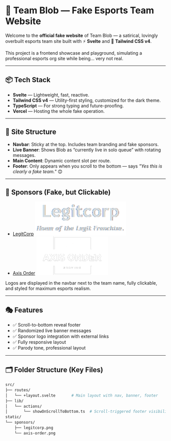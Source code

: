 # 🐸 Team Blob — Fake Esports Team Website

Welcome to the **official fake website** of Team Blob — a satirical, lovingly overbuilt esports team site built with ⚡ **Svelte** and 🎨 **Tailwind CSS v4**.

This project is a frontend showcase and playground, simulating a professional esports org site while being... very not real.

---

## 📦 Tech Stack

- **Svelte** — Lightweight, fast, reactive.
- **Tailwind CSS v4** — Utility-first styling, customized for the dark theme.
- **TypeScript** — For strong typing and future-proofing.
- **Vercel** — Hosting the whole fake operation.

---

## 🧱 Site Structure

- **Navbar**: Sticky at the top. Includes team branding and fake sponsors.
- **Live Banner**: Shows Blob as “currently live in solo queue” with rotating messages.
- **Main Content**: Dynamic content slot per route.
- **Footer**: Only appears when you scroll to the bottom — says _"Yes this is clearly a fake team."_ 😊

---

## 🤝 Sponsors (Fake, but Clickable)

- [LegitCorp](https://legitcorp.com/) ![LegitCorp Logo](/static/sponsors/legitcorp.png)
- [Axis Order](https://axisorder.com) ![Axis Order Logo](/static/sponsors/axis-order.png)

Logos are displayed in the navbar next to the team name, fully clickable, and styled for maximum esports realism.

---

## 🎭 Features

- ✅ Scroll-to-bottom reveal footer
- ✅ Randomized live banner messages
- ✅ Sponsor logo integration with external links
- ✅ Fully responsive layout
- ✅ Parody tone, professional layout

---

## 🗂 Folder Structure (Key Files)

```bash
src/
├── routes/
│   └── +layout.svelte       # Main layout with nav, banner, footer
├── lib/
│   └── actions/
│       └── showOnScrollToBottom.ts  # Scroll-triggered footer visibility
static/
└── sponsors/
    ├── legitcorp.png
    └── axis-order.png
